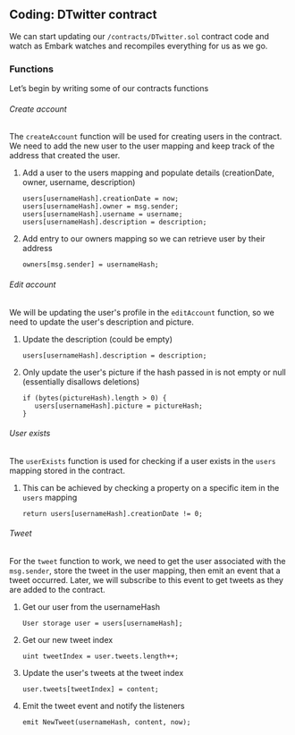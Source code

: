 ## Coding: DTwitter contract
We can start updating our `/contracts/DTwitter.sol` contract code and watch as Embark watches and recompiles everything for us as we go.
### Functions
Let’s begin by writing some of our contracts functions
###### Create account
The `createAccount` function will be used for creating users in the contract. We need to add the new user to the user mapping and keep track of the address that created the user.
1. Add a user to the users mapping and populate details (creationDate, owner, username, description)
    ```
    users[usernameHash].creationDate = now;
    users[usernameHash].owner = msg.sender;
    users[usernameHash].username = username;
    users[usernameHash].description = description;
    ```
2. Add entry to our owners mapping so we can retrieve user by their address
    ```
    owners[msg.sender] = usernameHash;
    ```
###### Edit account
We will be updating the user's profile in the `editAccount` function, so we need to update the user's description and picture.
1. Update the description (could be empty)
    ```
    users[usernameHash].description = description;
    ```
2. Only update the user's picture if the hash passed in is not empty or null        (essentially disallows deletions)
    ```
    if (bytes(pictureHash).length > 0) {
       users[usernameHash].picture = pictureHash;
    }
    ```
###### User exists
The `userExists` function is used for checking if a user exists in the `users` mapping stored in the contract.
1. This can be achieved by checking a property on a specific item in the `users` mapping
    ```
    return users[usernameHash].creationDate != 0;
    ```
###### Tweet
For the `tweet` function to work, we need to get the user associated with the `msg.sender`, store the tweet in the user mapping, then emit an event that a tweet occurred. Later, we will subscribe to this event to get tweets as they are added to the contract.
1. Get our user from the usernameHash
    ```
    User storage user = users[usernameHash];
    ```
2. Get our new tweet index
    ```
    uint tweetIndex = user.tweets.length++;
    ```
3. Update the user's tweets at the tweet index
    ```
    user.tweets[tweetIndex] = content;
    ```
4. Emit the tweet event and notify the listeners
    ```
    emit NewTweet(usernameHash, content, now);
    ```